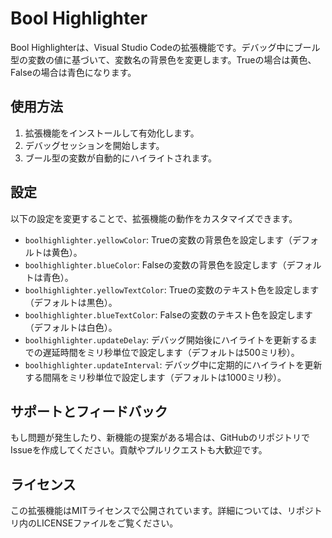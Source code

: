 # Bool Highlighter

Bool Highlighterは、Visual Studio Codeの拡張機能です。デバッグ中にブール型の変数の値に基づいて、変数名の背景色を変更します。Trueの場合は黄色、Falseの場合は青色になります。

## 使用方法

1. 拡張機能をインストールして有効化します。
2. デバッグセッションを開始します。
3. ブール型の変数が自動的にハイライトされます。

## 設定

以下の設定を変更することで、拡張機能の動作をカスタマイズできます。

- `boolhighlighter.yellowColor`: Trueの変数の背景色を設定します（デフォルトは黄色）。
- `boolhighlighter.blueColor`: Falseの変数の背景色を設定します（デフォルトは青色）。
- `boolhighlighter.yellowTextColor`: Trueの変数のテキスト色を設定します（デフォルトは黒色）。
- `boolhighlighter.blueTextColor`: Falseの変数のテキスト色を設定します（デフォルトは白色）。
- `boolhighlighter.updateDelay`: デバッグ開始後にハイライトを更新するまでの遅延時間をミリ秒単位で設定します（デフォルトは500ミリ秒）。
- `boolhighlighter.updateInterval`: デバッグ中に定期的にハイライトを更新する間隔をミリ秒単位で設定します（デフォルトは1000ミリ秒）。

## サポートとフィードバック

もし問題が発生したり、新機能の提案がある場合は、GitHubのリポジトリでIssueを作成してください。貢献やプルリクエストも大歓迎です。

## ライセンス

この拡張機能はMITライセンスで公開されています。詳細については、リポジトリ内のLICENSEファイルをご覧ください。


